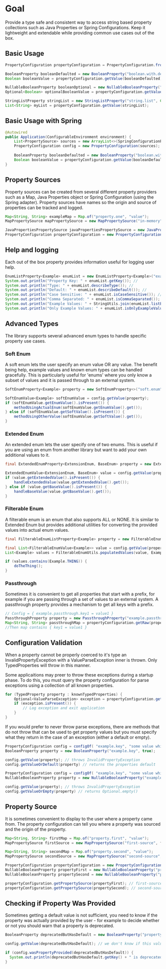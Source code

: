 # Goal

Provide a type safe and consistent way to access string based property collections such as Java Properties or Spring Configurations. Keep it lightweight and extendable while providing common use cases out of the box. 

## Basic Usage

```java
PropertyConfiguration propertyConfiguration = PropertyConfiguration.fromSystem();

BooleanProperty booleanDefaulted = new BooleanProperty("boolean.with.default", true);
Boolean booleanValue = propertyConfiguration.getValue(booleanDefaulted);

NullableBooleanProperty booleanOptional = new NullableBooleanProperty("boolean.with.no.default");
Optional<Boolean> optionalBooleanValue = propertyConfiguration.getValue(booleanOptional);

StringListProperty stringList = new StringListProperty("string.list", Collections.emptyList());
List<String> myList = propertyConfiguration.getValue(stringList);
```
## Basic Usage with Spring

```java
@Autowired
public Application(ConfigurableEnvironment environment) {
    List<PropertySource> sources = new ArrayList<>(SpringConfigurationPropertySource.fromConfigurableEnvironment(environment, true));
    PropertyConfiguration config = new PropertyConfiguration(sources);
    
    BooleanProperty booleanDefaulted = new BooleanProperty("boolean.with.default", true);
    Boolean booleanValue = propertyConfiguration.getValue(booleanDefaulted);
}
```

## Property Sources

Property sources can be created from several different property providers such as a Map, Java Properties object or Spring Configuration (using the Spring adapter). Property sources have names so the origin and source of properties can be tracked and logged. 

```java
Map<String, String> exampleMap = Map.of("property.one", "value");
MapPropertySource mapPropertySource = new MapPropertySource("in-memory", exampleMap);

JavaPropertiesPropertySource javaPropertiesPropertySource = new JavaPropertiesPropertySource("system", System.getProperties());
PropertyConfiguration propertyConfiguration = new PropertyConfiguration(mapPropertySource, javaPropertiesPropertySource);

```

## Help and logging

Each out of the box property provides information useful for logging user help. 
```java
EnumListProperty<Example> enumList = new EnumListProperty<Example>("example.enum.list", Collections.singletonList(Example.Two), Example.class);
System.out.println("Property Key: " + enumList.getKey()); //                                                Property Key: example.enum.list
System.out.println("Type: " + enumList.describeType()); //                                                  Type: Example List
System.out.println("Default: " + enumList.describeDefault()); //                                            Default: Two
System.out.println("Case Sensitive: " + enumList.isCaseSensitive()); //                                     Case Sensitive: True
System.out.println("Comma Separated: " + enumList.isCommaSeparated()); //                                   Comma Separated: True
System.out.println("Example Values: " + StringUtils.join(enumList.listExampleValues(), ",")); //  Example Values: One,Two
System.out.println("Only Example Values: " + enumList.isOnlyExampleValues()); //                            Only Example Values: True
```

## Advanced Types

The library supports several advanced enum types to handle specific property use cases. 

### Soft Enum

A soft enum lets the user specify an enum value OR any value. The benefit being help, example values and known enum types can be handled gracefully. This is particularly useful for 'enums' where you only know a subset of values and it is passed through to an external system.

```java
SoftEnumProperty<Example> property = new SoftEnumProperty<>("soft.enum", SoftEnumValue.ofEnumValue(Example.ANOTHER), Example.class);

SoftEnumValue<Example> softEnumValue = config.getValue(property);
if (softEnumValue.getEnumValue().isPresent()) {
    methodUsingActualEnum(softEnumValue.getEnumValue().get());
} else if (softEnumValue.getSoftValue().isPresent()) {
    methodUsingOtherValue(softEnumValue.getSoftValue().get());
}
```

### Extended Enum

An extended enum lets the user specify one of two enums. This is useful if you are using an enum from another library but want to add your own additional values to it. 

```java
final ExtendedEnumProperty<ExtensionEnum, BaseEnum> property = new ExtendedEnumProperty<>("enum.nullable", ExtendedEnumValue.ofExtendedValue(ExtensionEnum.EXTENDED_VALUE), ExtensionEnum.class, BaseEnum.class);

ExtendedEnumValue<ExtensionEnum, BaseEnum> value = config.getValue(property);
if (value.getExtendedValue().isPresent()) {
    handleExtendedValue(value.getExtendedValue().get());
} else if (value.getBaseValue().isPresent()) {
    handleBaseValue(value.getBaseValue().get());
}
```

### Filterable Enum

A filterable enum is an enum that also supports ALL or NONE. It is similar to Extended Enum but provides additional utilities for converting the provided values into actual enum values. 

```java
final FilterableEnumListProperty<Example> property = new FilterableEnumListProperty<>("enum.list", Collections.emptyList(), Example.class);

final List<FilterableEnumValue<Example>> value = config.getValue(property);
List<Example> values = FilterableEnumUtils.populatedValues(value, Example.class); //ALL is converted into [ELEMENT... ], NONE is converted to [], 'value1,value2' is converted to [VALUE1, VALUE2]

if (values.contains(Example.THING)) {
    doTheThing();
}
```

### Passthrough

Sometimes it is convenient to get all properties that start with a prefix, for example if you are passing through a set of values to an external system. A passthrough property provides a mechanism to get all keys with a prefix. 

```java
// Config = { example.passthrough.key1 = value1 } 
PassthroughProperty property = new PassthroughProperty("example.passthrough");
Map<String, String> passthroughMap = propertyConfiguration.getRaw(property);
//Then map contains { key1 = value1 }
```

## Configuration Validation

When a property cannot be properly coerced to it's type an InvalidPropertyException with a ValueParseException inner is thrown. Only TypedProperties will throw in this manner.

Some applicaitions may preer to throw these exceptions during a startup phase. To do this, you must query the property configuration for parse exceptions using a collection of all known properties.

```java
for (TypedProperty property : knownTypedProperties) {
    Optional<ValueParseException> exception = propertyConfiguration.getPropertyException(property);
    if (exception.isPresent()) {
        // Log exception and exit application
    }
}
```

If you would prefer to never throw parse exceptions, there are methods that do not throw that can be used to get property values but you must specify what they return in the case of an exception (either a default or empty).

```java
PropertyConfiguration config = configOf( "example.key", "some value which cannot be converted to a boolean")
BooleanProperty property = new BooleanProperty("example.key", true);

config.getValue(property); // throws InvalidPropertyException
config.getValueOrDefault(property) // returns the properties default
```

```java
PropertyConfiguration config = configOf( "example.key", "some value which cannot be converted to a boolean")
NullableBooleanProperty property = new NullableBooleanProperty("example.key");

config.getValue(property); // throws InvalidPropertyException
config.getValueOrEmpty(property) // returns Optional.empty()
```

## Property Source

It is sometimes convenient to display to the user where a property came from. The property configuration can tell you where a property was sourced and the origin of the property. 

```java
Map<String, String> firstMap = Map.of("property.first", "value");
MapPropertySource firstSource = new MapPropertySource("first-source", firstMap);

Map<String, String> secondMap = Map.of("property.second", "value");
MapPropertySource secondSource = new MapPropertySource("second-source", secondMap);

PropertyConfiguration propertyConfiguration = new PropertyConfiguration(firstSource, secondSource);
NullableBooleanProperty propertyFirst = new NullableBooleanProperty("property.first");
NullableBooleanProperty propertySecond = new NullableBooleanProperty("property.second");

propertyConfiguration.getPropertySource(propertyFirst); // first-source
propertyConfiguration.getPropertySource(propertySecond); // second-source

```

## Checking if Property Was Provided

Sometimes getting a default value is not sufficient, you need to know if the property was actually provided by the user - for example to decide whether or not you should warn that a property is deprecated. 

```java
BooleanProperty deprecatedButHasDefault = new BooleanProperty("property.key", true);

config.getValue(deprecatedButHasDefault); // we don't know if this value was provided because the property was set or if it was a default

if (config.wasPropertyProvided(deprecatedButHasDefault)) {
  System.out.println(deprecatedButHasDefault.getKey() + " is deprecated. Please do not provide it.");
}
```
